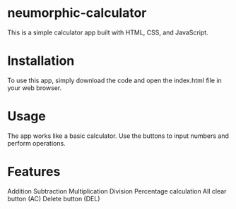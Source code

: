 # neumorphic-calculator

This is a simple calculator app built with HTML, CSS, and JavaScript.

# Installation
To use this app, simply download the code and open the index.html file in your web browser.

# Usage
The app works like a basic calculator. Use the buttons to input numbers and perform operations.

# Features
Addition
Subtraction
Multiplication
Division
Percentage calculation
All clear button (AC)
Delete button (DEL)







